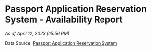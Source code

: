 # Passport Application Reservation System - Availability Report

*As of April 12, 2023 (05:56 PM)*

Data Source: [Passport Application Reservation System](https://eservices.immigration.gov.lk:8443/appointment/pages/reservationApplication.xhtml)